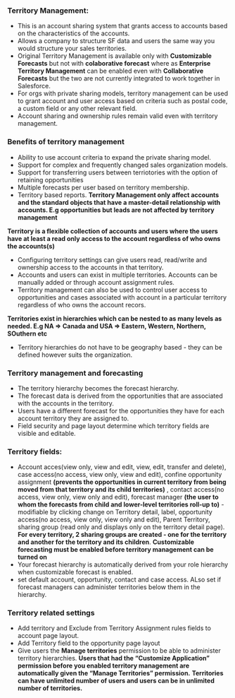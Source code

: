 ### Territory Management:
* This is an account sharing system that grants access to accounts based on the characteristics of the accounts.
* Allows a company to structure SF data and users the same way you would structure your sales territories.
* Original Territory Management is available only with **Customizable Forecasts** but not with **colaborative forecast** where as **Enterprise Territory Management** can be enabled even with **Collaborative Forecasts** but the two are not currently integrated to work together in Salesforce.
* For orgs with private sharing models, territory management can be used to grant account and user access based on criteria such as postal code, a custom field or any other relevant field.
* Account sharing and ownership rules remain valid even with territory management.

### Benefits of territory management
* Ability to use account criteria to expand the private sharing model.
* Support for complex and frequently changed sales organization models.
* Support for transferring users between terriotories with the option of retaining opportunities
* Multiple forecasts per user based on territory membership.
* Territory based reports.
**Territory Management only affect accounts and the standard objects that have a master-detail relationship with accounts. E.g opportunities but leads are not affected by territory management**

**Territory is a flexible collection of accounts and users where the users have at least a read only access to the account regardless of who owns the accounts(s)**
* Configuring territory settings can give users read, read/write and ownership access to the accounts in that territory.
* Accounts and users can exist in multiple territories. Accounts can be manually added or through account assignment rules.
* Territory management can also be used to control user access to opportunities and cases associated with account in a particular territory regardless of who owns the account recors.

**Territories exist in hierarchies which can be nested to as many levels as needed. E.g NA => Canada and USA => Eastern, Western, Northern, SOuthern etc**
* Territory hierarchies do not have to be geography based - they can be defined however suits the organization.

### Territory management and forecasting
* The territory hierarchy becomes the forecast hierarchy.
* The forecast data is derived from the opportunities that are associated with the accounts in the territory.
* Users have a different forecast for the opportunities they have for each account territory they are assigned to.
* Field security and page layout determine which territory fields are visible and editable.

### Territory fields:
* Account acces(view only, view and edit, view, edit, transfer and delete), case access(no access, view only, view and edit), confine opportunity assignment **(prevents the opportunities in current territory from being moved from that territory and its child territories)** , contact access(no access, view only, view only and edit), forecast manager **(the user to whom the forecasts from child and lower-level territories roll-up to)** - modifiable by clicking change on Territory detail, label, opportunity access(no access, view only, view only and edit), Parent Territory, sharing group (read only and displays only on the territory detail page). **For every territory, 2 sharing groups are created - one for the territory and another for the territory and its children**. 
**Customizable forecasting must be enabled before territory management can be turned on**
* Your forecast hierarchy is automatically derived from your role hierarchy when customizable forecast is enabled.
* set default account, opportunity, contact and case access. ALso set if forecast managers can administer territories below them in the hierarchy.
### Territory related settings
* Add territory and Exclude from Territory Assignment rules fields to account page layout.
* Add Territory field to the opportunity page layout
* Give users the **Manage territories** permission to be able to administer territory hierarchies. **Users that had the “Customize Application” permission before you enabled territory management are automatically given the “Manage Territories” permission.**
**Territories can have unlimited number of users and users can be in unlimited number of territories.**





